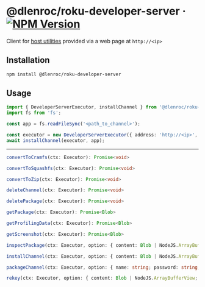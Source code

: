 # @dlenroc/roku-developer-server · [![NPM Version](https://img.shields.io/npm/v/@dlenroc/roku-developer-server)](https://www.npmjs.com/package/@dlenroc/roku-developer-server)

Client for [host utilities](https://developer.roku.com/en-gb/docs/developer-program/getting-started/developer-setup.md) provided via a web page at `http://<ip>`

## Installation

```sh
npm install @dlenroc/roku-developer-server
```

## Usage

```typescript
import { DeveloperServerExecutor, installChannel } from '@dlenroc/roku-developer-server';
import fs from 'fs';

const app = fs.readFileSync('<path_to_channel>');

const executor = new DeveloperServerExecutor({ address: 'http://<ip>', username: '<username>', password: '<password>' });
await installChannel(executor, app);
```

---

```typescript
convertToCramfs(ctx: Executor): Promise<void>
```

```typescript
convertToSquashfs(ctx: Executor): Promise<void>
```

```typescript
convertToZip(ctx: Executor): Promise<void>
```

```typescript
deleteChannel(ctx: Executor): Promise<void>
```

```typescript
deletePackage(ctx: Executor): Promise<void>
```

```typescript
getPackage(ctx: Executor): Promise<Blob>
```

```typescript
getProfilingData(ctx: Executor): Promise<Blob>
```

```typescript
getScreenshot(ctx: Executor): Promise<Blob>
```

```typescript
inspectPackage(ctx: Executor, option: { content: Blob | NodeJS.ArrayBufferView; password: string; }): Promise<Record<string, string>>
```

```typescript
installChannel(ctx: Executor, option: { content: Blob | NodeJS.ArrayBufferView; useSquashfs?: Boolean; remoteDebug?: boolean; remoteDebugConnectEarly?: boolean; }): Promise<void>
```

```typescript
packageChannel(ctx: Executor, option: { name: string; password: string; timestamp?: number; }): Promise<void>
```

```typescript
rekey(ctx: Executor, option: { content: Blob | NodeJS.ArrayBufferView; password: string; }): Promise<void>
```

